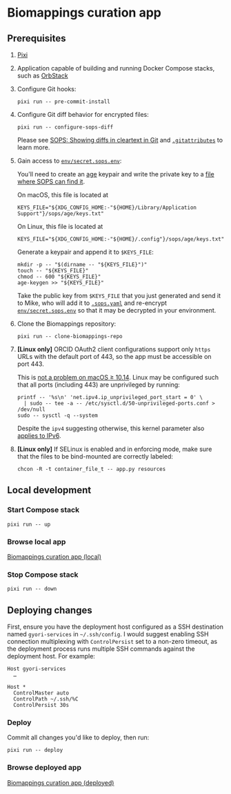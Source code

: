 <!-- vim: set ft=markdown : -->


# Biomappings curation app

## Prerequisites

1. [Pixi](https://pixi.sh)

1. Application capable of building and running Docker Compose stacks, such as
   [OrbStack](https://orbstack.dev)

1. Configure Git hooks:

    ``` shell
    pixi run -- pre-commit-install
    ```

1. Configure Git diff behavior for encrypted files:

    ``` shell
    pixi run -- configure-sops-diff
    ```

   Please see [SOPS: Showing diffs in cleartext in
   Git](https://github.com/getsops/sops#showing-diffs-in-cleartext-in-git) and
   [`.gitattributes`](.gitattributes) to learn more.

1. Gain access to [`env/secret.sops.env`](env/secret.sops.env):

   You'll need to create an [age](https://github.com/FiloSottile/age#readme)
   keypair and write the private key to a [file where SOPS can find
   it](https://github.com/getsops/sops#23encrypting-using-age).

   On macOS, this file is located at

    ``` shell
    KEYS_FILE="${XDG_CONFIG_HOME:-"${HOME}/Library/Application Support"}/sops/age/keys.txt"
    ```

   On Linux, this file is located at

    ``` shell
    KEYS_FILE="${XDG_CONFIG_HOME:-"${HOME}/.config"}/sops/age/keys.txt"
    ```

   Generate a keypair and append it to `$KEYS_FILE`:

    ``` shell
    mkdir -p -- "$(dirname -- "${KEYS_FILE}")"
    touch -- "${KEYS_FILE}"
    chmod -- 600 "${KEYS_FILE}"
    age-keygen >> "${KEYS_FILE}"
    ```

   Take the public key from `$KEYS_FILE` that you just generated and send it to Mike, who will add
   it to [`.sops.yaml`](.sops.yaml) and re-encrypt [`env/secret.sops.env`](env/secret.sops.env) so
   that it may be decrypted in your environment.

1. Clone the Biomappings repository:

    ``` shell
    pixi run -- clone-biomappings-repo
    ```

1. **[Linux only]** ORCID OAuth2 client configurations support only `https` URLs with the default
   port of 443, so the app must be accessible on port 443.

   This is [not a problem on macOS ≥
   10.14](https://developer.apple.com/forums/thread/674179?answerId=662907022#662907022). Linux may
   be configured such that all ports (including 443) are unprivileged by running:

    ``` shell
    printf -- '%s\n' 'net.ipv4.ip_unprivileged_port_start = 0' \
      | sudo -- tee -a -- /etc/sysctl.d/50-unprivileged-ports.conf > /dev/null
    sudo -- sysctl -q --system
    ```

   Despite the `ipv4` suggesting otherwise, this kernel parameter also [applies to
   IPv6](https://git.kernel.org/pub/scm/linux/kernel/git/torvalds/linux.git/commit/?id=4548b683b78137f8eadeb312b94e20bb0d4a7141).

1. **[Linux only]** If SELinux is enabled and in enforcing mode, make sure that the files to be
   bind-mounted are correctly labeled:

    ``` shell
    chcon -R -t container_file_t -- app.py resources
    ```

## Local development

### Start Compose stack

``` shell
pixi run -- up
```

### Browse local app

[Biomappings curation app (local)](https://biomappings-curation-app.localhost)

### Stop Compose stack

``` shell
pixi run -- down
```

## Deploying changes

First, ensure you have the deployment host configured as a SSH destination named `gyori-services` in
`~/.ssh/config`. I would suggest enabling SSH connection multiplexing with `ControlPersist` set to a
non-zero timeout, as the deployment process runs multiple SSH commands against the deployment host.
For example:

``` text
Host gyori-services
  …

Host *
  ControlMaster auto
  ControlPath ~/.ssh/%C
  ControlPersist 30s
```

### Deploy

Commit all changes you'd like to deploy, then run:

``` shell
pixi run -- deploy
```

### Browse deployed app

[Biomappings curation app
(deployed)](https://biomappings-curation-app-lb-00cc5d7d789bc0c6.elb.us-east-1.amazonaws.com)
